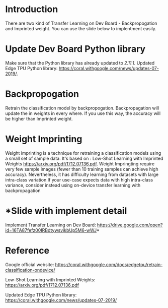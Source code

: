 # Introduction
There are two kind of Transfer Learning on Dev Board - Backpropogation and Imprinted weight.
You can use the slide below to implentment easily.

# Update Dev Board Python library
Make sure that the Python library has already updated to *2.11.1.*
Updated Edge TPU Python library: https://coral.withgoogle.com/news/updates-07-2019/.

# Backpropogation
Retrain the classification model by backpropogation.
Backpropagation will update the in weights in every where.
If you use this way, the accuracy will be higher than Imprinted weight.

# Weight Imprinting
Weight imprinting is a technique for retraining a classification models using a small set of sample data.
It's based on : Low-Shot Learning with Imprinted Weights https://arxiv.org/pdf/1712.07136.pdf.
Weight Impringting require very few sample images (fewer than 10 training samples can achieve high accuracy).
Nevertheless, it has difficulty learning from datasets with large intra-class variation.If your use-case expects data with high intra-class variance, consider instead using on-device transfer learning with backpropagation

# *Slide with implement detail
Implement Transfer Learning on Dev Board:
https://drive.google.com/open?id=16TA87fefz00IRBdtywsvjkbUp5M6-wWJ*

# Reference
Google official website:
https://coral.withgoogle.com/docs/edgetpu/retrain-classification-ondevice/

Low-Shot Learning with Imprinted Weights:
https://arxiv.org/pdf/1712.07136.pdf

Updated Edge TPU Python library: 
https://coral.withgoogle.com/news/updates-07-2019/

